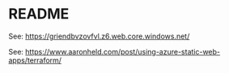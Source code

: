 # README

See: https://griendbvzovfvl.z6.web.core.windows.net/

See: https://www.aaronheld.com/post/using-azure-static-web-apps/terraform/
